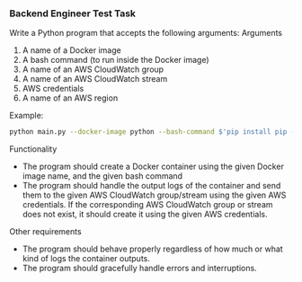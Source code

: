 ### Backend Engineer Test Task
Write a Python program that accepts the following arguments:
Arguments
1. A name of a Docker image
2. A bash command (to run inside the Docker image)
3. A name of an AWS CloudWatch group
4. A name of an AWS CloudWatch stream
5. AWS credentials
6. A name of an AWS region

Example:

```bash
python main.py --docker-image python --bash-command $'pip install pip -U && pip install tqdm && python -c \"import time\ncounter = 0\nwhile True:\n\tprint(counter)\n\tcounter += 1\n\ttime.sleep(1)\"' --aws-cloudwatch-group test-task-group-1 --aws-cloudwatch-stream test-task-stream-1 --aws-access-key-id AKIASFCGVSA5Q32HEXEB --aws-secret-access-key 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 --aws-region us-east-2
```

Functionality
- The program should create a Docker container using the given Docker image name, and
the given bash command
- The program should handle the output logs of the container and send them to the given
AWS CloudWatch group/stream using the given AWS credentials. If the corresponding
AWS CloudWatch group or stream does not exist, it should create it using the given
AWS credentials.

Other requirements
- The program should behave properly regardless of how much or what kind of logs the
container outputs.
- The program should gracefully handle errors and interruptions.

